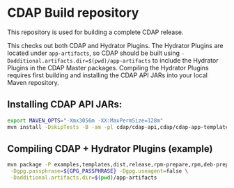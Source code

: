 # CDAP Build repository

This repository is used for building a complete CDAP release.

This checks out both CDAP and Hydrator Plugins. The Hydrator Plugins
are located under `app-artifacts`, so CDAP should be built using
`-Dadditional.artifacts.dir=$(pwd)/app-artifacts` to include the
Hydrator Plugins in the CDAP Master packages. Compiling the Hydrator
Plugins requires first building and installing the CDAP API JARs into
your local Maven repository.

## Installing CDAP API JARs:
```bash
export MAVEN_OPTS="-Xmx3056m -XX:MaxPermSize=128m"
mvn install -DskipTests -B -am -pl cdap/cdap-api,cdap/cdap-app-templates -P templates
```

## Compiling CDAP + Hydrator Plugins (example)
```bash
mvn package -P examples,templates,dist,release,rpm-prepare,rpm,deb-prepare,deb,tgz,unit-tests \
 -Dgpg.passphrase=${GPG_PASSPHRASE} -Dgpg.useagent=false \
 -Dadditional.artifacts.dir=$(pwd)/app-artifacts
```
